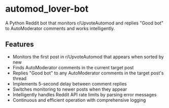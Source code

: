 # automod_lover-bot

A Python Reddit bot that monitors r/UpvoteAutomod and replies "Good bot" to AutoModerator comments and works intelligently.

## Features

- Monitors the first post in r/UpvoteAutomod that appears when sorted by new
- Finds AutoModerator comments in the current target post
- Replies "Good bot" to any AutoModerator comments in the target post's thread
- Implements 5-second delay between comment replies
- Switches monitoring to newer posts when they appear
- Intelligently handles Reddit API rate limits by parsing error messages
- Continuous and efficient operation with comprehensive logging
